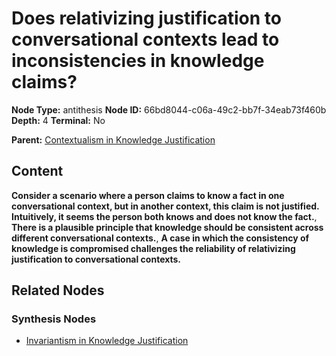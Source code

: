 # Does relativizing justification to conversational contexts lead to inconsistencies in knowledge claims?

**Node Type:** antithesis
**Node ID:** 66bd8044-c06a-49c2-bb7f-34eab73f460b
**Depth:** 4
**Terminal:** No

**Parent:** [Contextualism in Knowledge Justification](contextualism-in-knowledge-justification-synthesis-53461e8e-dad3-41e0-ac4e-3bc2709bb521.md)

## Content

**Consider a scenario where a person claims to know a fact in one conversational context, but in another context, this claim is not justified. Intuitively, it seems the person both knows and does not know the fact.**, **There is a plausible principle that knowledge should be consistent across different conversational contexts.**, **A case in which the consistency of knowledge is compromised challenges the reliability of relativizing justification to conversational contexts.**

## Related Nodes

### Synthesis Nodes

- [Invariantism in Knowledge Justification](invariantism-in-knowledge-justification-synthesis-812419f4-3198-4f9a-a9c2-fa74e71ac7a0.md)
